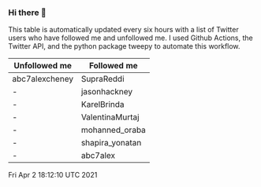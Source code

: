 ### Hi there 👋

This table is automatically updated every six hours with a list of Twitter users who have followed me and unfollowed me. I used Github Actions, the Twitter API, and the python package tweepy to automate this workflow.

| Unfollowed me |  Followed me |
| --- | --- |
|abc7alexcheney|SupraReddi|
|-|jasonhackney|
|-|KarelBrinda|
|-|ValentinaMurtaj|
|-|mohanned_oraba|
|-|shapira_yonatan|
|-|abc7alex|
Fri Apr  2 18:12:10 UTC 2021
